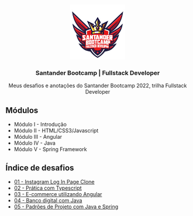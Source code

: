 <div align="center">
  <img src=".github/bootcamp-badge.png" height="150px" />
</div>

<h3 align="center">Santander Bootcamp | Fullstack Developer</h3>

<div align="center">
  Meus desafios e anotações do Santander Bootcamp 2022, trilha Fullstack Developer
</div>

## Módulos

- Módulo I - Introdução
- Módulo II - HTML/CSS3/Javascript
- Módulo III - Angular
- Módulo IV - Java
- Módulo V - Spring Framework

## Índice de desafios

- [01 - Instagram Log In Page Clone](https://github.com/gabrielribeirof/santander-bootcamp-fullstack-developer/tree/main/desafio-instagram-log-in-clone)
- [02 - Prática com Typescript](https://github.com/gabrielribeirof/santander-bootcamp-fullstack-developer/tree/main/desafio-pratica-com-typescript)
- [03 - E-commerce utilizando Angular](https://github.com/gabrielribeirof/santander-bootcamp-fullstack-developer/tree/main/desafio-e-commerce-utilizando-angular)
- [04 - Banco digital com Java](https://github.com/gabrielribeirof/santander-bootcamp-fullstack-developer/tree/main/desafio-banco-digital-com-java)
- [05 - Padrões de Projeto com Java e Spring](https://github.com/gabrielribeirof/santander-bootcamp-fullstack-developer/tree/main/desafio-padroes-de-projeto-com-java)
